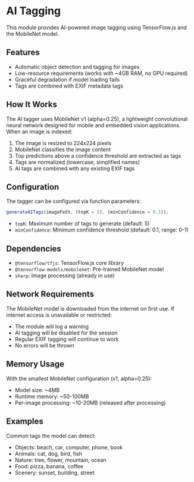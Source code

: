 # AI Tagging

This module provides AI-powered image tagging using TensorFlow.js and the MobileNet model.

## Features

- Automatic object detection and tagging for images
- Low-resource requirements (works with ~4GB RAM, no GPU required)
- Graceful degradation if model loading fails
- Tags are combined with EXIF metadata tags

## How It Works

The AI tagger uses MobileNet v1 (alpha=0.25), a lightweight convolutional neural network designed for mobile and embedded vision applications. When an image is indexed:

1. The image is resized to 224x224 pixels
2. MobileNet classifies the image content
3. Top predictions above a confidence threshold are extracted as tags
4. Tags are normalized (lowercase, simplified names)
5. AI tags are combined with any existing EXIF tags

## Configuration

The tagger can be configured via function parameters:

```typescript
generateAITags(imagePath, (topK = 5), (minConfidence = 0.1));
```

- `topK`: Maximum number of tags to generate (default: 5)
- `minConfidence`: Minimum confidence threshold (default: 0.1, range: 0-1)

## Dependencies

- `@tensorflow/tfjs`: TensorFlow.js core library
- `@tensorflow-models/mobilenet`: Pre-trained MobileNet model
- `sharp`: Image processing (already in use)

## Network Requirements

The MobileNet model is downloaded from the internet on first use. If internet access is unavailable or restricted:

- The module will log a warning
- AI tagging will be disabled for the session
- Regular EXIF tagging will continue to work
- No errors will be thrown

## Memory Usage

With the smallest MobileNet configuration (v1, alpha=0.25):

- Model size: ~4MB
- Runtime memory: ~50-100MB
- Per-image processing: ~10-20MB (released after processing)

## Examples

Common tags the model can detect:

- Objects: beach, car, computer, phone, book
- Animals: cat, dog, bird, fish
- Nature: tree, flower, mountain, ocean
- Food: pizza, banana, coffee
- Scenery: sunset, building, street
